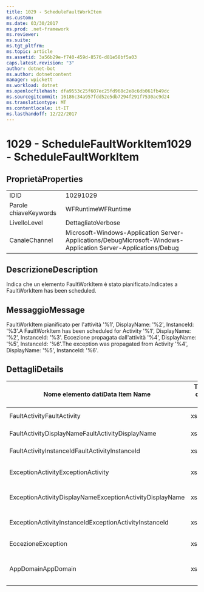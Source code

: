 ```yaml
---
title: 1029 - ScheduleFaultWorkItem
ms.custom: 
ms.date: 03/30/2017
ms.prod: .net-framework
ms.reviewer: 
ms.suite: 
ms.tgt_pltfrm: 
ms.topic: article
ms.assetid: 3a56b29e-f740-459d-8576-d81e58bf5a03
caps.latest.revision: "3"
author: dotnet-bot
ms.author: dotnetcontent
manager: wpickett
ms.workload: dotnet
ms.openlocfilehash: dfa9553c25f607ec25fd968c2e8c6db061fb49dc
ms.sourcegitcommit: 16186c34a957fdd52e5db7294f291f7530ac9d24
ms.translationtype: MT
ms.contentlocale: it-IT
ms.lasthandoff: 12/22/2017
---
```

# <a name="1029---schedulefaultworkitem"></a><span data-ttu-id="03e45-102">1029 - ScheduleFaultWorkItem</span><span class="sxs-lookup"><span data-stu-id="03e45-102">1029 - ScheduleFaultWorkItem</span></span>
## <a name="properties"></a><span data-ttu-id="03e45-103">Proprietà</span><span class="sxs-lookup"><span data-stu-id="03e45-103">Properties</span></span>  
  
|||  
|-|-|  
|<span data-ttu-id="03e45-104">ID</span><span class="sxs-lookup"><span data-stu-id="03e45-104">ID</span></span>|<span data-ttu-id="03e45-105">1029</span><span class="sxs-lookup"><span data-stu-id="03e45-105">1029</span></span>|  
|<span data-ttu-id="03e45-106">Parole chiave</span><span class="sxs-lookup"><span data-stu-id="03e45-106">Keywords</span></span>|<span data-ttu-id="03e45-107">WFRuntime</span><span class="sxs-lookup"><span data-stu-id="03e45-107">WFRuntime</span></span>|  
|<span data-ttu-id="03e45-108">Livello</span><span class="sxs-lookup"><span data-stu-id="03e45-108">Level</span></span>|<span data-ttu-id="03e45-109">Dettagliato</span><span class="sxs-lookup"><span data-stu-id="03e45-109">Verbose</span></span>|  
|<span data-ttu-id="03e45-110">Canale</span><span class="sxs-lookup"><span data-stu-id="03e45-110">Channel</span></span>|<span data-ttu-id="03e45-111">Microsoft-Windows-Application Server-Applications/Debug</span><span class="sxs-lookup"><span data-stu-id="03e45-111">Microsoft-Windows-Application Server-Applications/Debug</span></span>|  
  
## <a name="description"></a><span data-ttu-id="03e45-112">Descrizione</span><span class="sxs-lookup"><span data-stu-id="03e45-112">Description</span></span>  
 <span data-ttu-id="03e45-113">Indica che un elemento FaultWorkItem è stato pianificato.</span><span class="sxs-lookup"><span data-stu-id="03e45-113">Indicates a FaultWorkItem has been scheduled.</span></span>  
  
## <a name="message"></a><span data-ttu-id="03e45-114">Messaggio</span><span class="sxs-lookup"><span data-stu-id="03e45-114">Message</span></span>  
 <span data-ttu-id="03e45-115">FaultWorkItem pianificato per l'attività '%1', DisplayName: '%2', InstanceId: '%3'.</span><span class="sxs-lookup"><span data-stu-id="03e45-115">A FaultWorkItem has been scheduled for Activity '%1', DisplayName: '%2', InstanceId: '%3'.</span></span>  <span data-ttu-id="03e45-116">Eccezione propagata dall'attività '%4', DisplayName: '%5', InstanceId: '%6'.</span><span class="sxs-lookup"><span data-stu-id="03e45-116">The exception was propagated from Activity '%4', DisplayName: '%5', InstanceId: '%6'.</span></span>  
  
## <a name="details"></a><span data-ttu-id="03e45-117">Dettagli</span><span class="sxs-lookup"><span data-stu-id="03e45-117">Details</span></span>  
  
|<span data-ttu-id="03e45-118">Nome elemento dati</span><span class="sxs-lookup"><span data-stu-id="03e45-118">Data Item Name</span></span>|<span data-ttu-id="03e45-119">Tipo elemento dati</span><span class="sxs-lookup"><span data-stu-id="03e45-119">Data Item Type</span></span>|<span data-ttu-id="03e45-120">Descrizione</span><span class="sxs-lookup"><span data-stu-id="03e45-120">Description</span></span>|  
|--------------------|--------------------|-----------------|  
|<span data-ttu-id="03e45-121">FaultActivity</span><span class="sxs-lookup"><span data-stu-id="03e45-121">FaultActivity</span></span>|<span data-ttu-id="03e45-122">xs:string</span><span class="sxs-lookup"><span data-stu-id="03e45-122">xs:string</span></span>|<span data-ttu-id="03e45-123">Il nome del tipo di attività fault.</span><span class="sxs-lookup"><span data-stu-id="03e45-123">The type name of the fault activity.</span></span>|  
|<span data-ttu-id="03e45-124">FaultActivityDisplayName</span><span class="sxs-lookup"><span data-stu-id="03e45-124">FaultActivityDisplayName</span></span>|<span data-ttu-id="03e45-125">xs:string</span><span class="sxs-lookup"><span data-stu-id="03e45-125">xs:string</span></span>|<span data-ttu-id="03e45-126">Nome visualizzato dell'attività fault.</span><span class="sxs-lookup"><span data-stu-id="03e45-126">The display name of the fault activity.</span></span>|  
|<span data-ttu-id="03e45-127">FaultActivityInstanceId</span><span class="sxs-lookup"><span data-stu-id="03e45-127">FaultActivityInstanceId</span></span>|<span data-ttu-id="03e45-128">xs:string</span><span class="sxs-lookup"><span data-stu-id="03e45-128">xs:string</span></span>|<span data-ttu-id="03e45-129">ID dell'istanza dell'attività fault.</span><span class="sxs-lookup"><span data-stu-id="03e45-129">The instance id of the fault activity.</span></span>|  
|<span data-ttu-id="03e45-130">ExceptionActivity</span><span class="sxs-lookup"><span data-stu-id="03e45-130">ExceptionActivity</span></span>|<span data-ttu-id="03e45-131">xs:string</span><span class="sxs-lookup"><span data-stu-id="03e45-131">xs:string</span></span>|<span data-ttu-id="03e45-132">Il nome del tipo di attività che ha generato l'eccezione.</span><span class="sxs-lookup"><span data-stu-id="03e45-132">The type name of the activity that threw the exception.</span></span>|  
|<span data-ttu-id="03e45-133">ExceptionActivityDisplayName</span><span class="sxs-lookup"><span data-stu-id="03e45-133">ExceptionActivityDisplayName</span></span>|<span data-ttu-id="03e45-134">xs:string</span><span class="sxs-lookup"><span data-stu-id="03e45-134">xs:string</span></span>|<span data-ttu-id="03e45-135">Il nome visualizzato dell'attività che ha generato l'eccezione.</span><span class="sxs-lookup"><span data-stu-id="03e45-135">The display name of the activity that threw the exception.</span></span>|  
|<span data-ttu-id="03e45-136">ExceptionActivityInstanceId</span><span class="sxs-lookup"><span data-stu-id="03e45-136">ExceptionActivityInstanceId</span></span>|<span data-ttu-id="03e45-137">xs:string</span><span class="sxs-lookup"><span data-stu-id="03e45-137">xs:string</span></span>|<span data-ttu-id="03e45-138">ID dell'istanza dell'attività che ha generato l'eccezione.</span><span class="sxs-lookup"><span data-stu-id="03e45-138">The instance id of the activity that threw the exception.</span></span>|  
|<span data-ttu-id="03e45-139">Eccezione</span><span class="sxs-lookup"><span data-stu-id="03e45-139">Exception</span></span>|<span data-ttu-id="03e45-140">xs:string</span><span class="sxs-lookup"><span data-stu-id="03e45-140">xs:string</span></span>|<span data-ttu-id="03e45-141">Dettagli dell'eccezione.</span><span class="sxs-lookup"><span data-stu-id="03e45-141">The exception details for the exception</span></span>|  
|<span data-ttu-id="03e45-142">AppDomain</span><span class="sxs-lookup"><span data-stu-id="03e45-142">AppDomain</span></span>|<span data-ttu-id="03e45-143">xs:string</span><span class="sxs-lookup"><span data-stu-id="03e45-143">xs:string</span></span>|<span data-ttu-id="03e45-144">Stringa restituita da AppDomain.CurrentDomain.FriendlyName.</span><span class="sxs-lookup"><span data-stu-id="03e45-144">The string returned by AppDomain.CurrentDomain.FriendlyName.</span></span>|

